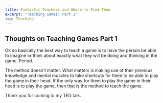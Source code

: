 ```yaml
---
title: Fantastic Teachers and Where to Find Them
excerpt: "Teaching Games: Part 1"
tag: Teaching
---
```


## Thoughts on Teaching Games Part 1

Ok so basically the best way to teach a game is to have the person be able to imagine or think about exactly what they will be doing and thinking in the game. Period.

The method doesn't matter. What matters is making use of their previous knowledge and mental muscles to take shortcuts for them to be able to play the game in their head. If the only way for them to play the game in their head is to play the game, then that is the method to teach the game.

Thank you for coming to my TED talk.
